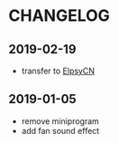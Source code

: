 # CHANGELOG

## 2019-02-19

- transfer to [ElpsyCN](https://github.com/elpsycn)

## 2019-01-05

- remove miniprogram
- add fan sound effect